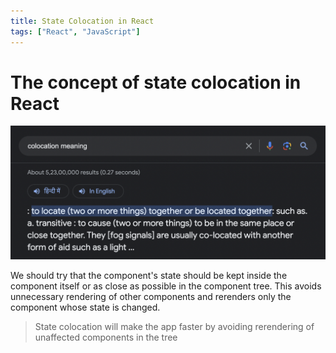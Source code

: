 ```yaml
---
title: State Colocation in React
tags: ["React", "JavaScript"]
---
```


# The concept of state colocation in React

![State colocation in React](../../../static/img/2023/state-colocation-react.png)

We should try that the component's state should be kept inside the component itself or as close as possible in the component tree. This avoids unnecessary rendering of other components and rerenders only the component whose state is changed.

> State colocation will make the app faster by avoiding rerendering of unaffected components in the tree